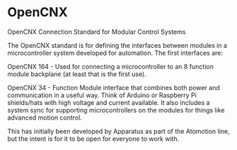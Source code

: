 # OpenCNX
OpenCNX Connection Standard for Modular Control Systems

The OpenCNX standard is for defining the interfaces between modules in a microcontroller system developed for automation. 
The first interfaces are: 

OpenCNX 164 - Used for connecting a microcontroller to an 8 function module backplane (at least that is the first use).

OpenCNX 34 - Function Module interface that combines both power and communication in a useful way. Think of Arduino or Raspberry Pi shields/hats with high voltage and current available. It also includes a system sync for supporting microcontrollers on the modules for things like advanced motion control.

This has initially been developed by Apparatus as part of the Atomotion line, but the intent is for it to be open for everyone to work with.
